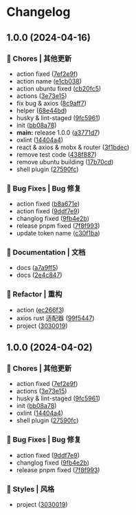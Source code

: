 # Changelog

## 1.0.0 (2024-04-16)


### 🎫 Chores | 其他更新

* action fixed ([7ef2e9f](https://github.com/wechatbotKit/wexgo/commit/7ef2e9feeb016ae95d261866c5f3994badd5352b))
* action name ([e1cb038](https://github.com/wechatbotKit/wexgo/commit/e1cb038e4cd6a83ab175b1bfb4665cef96961a5a))
* action ubuntu fixed ([cb20fc5](https://github.com/wechatbotKit/wexgo/commit/cb20fc52b2ec9a62b85a47f5bf82fe59051546ff))
* actions ([3e73e15](https://github.com/wechatbotKit/wexgo/commit/3e73e15d451bce0d7b2881fd7e88ff33a48f28fb))
* fix bug & axios ([8c9aff7](https://github.com/wechatbotKit/wexgo/commit/8c9aff75c67cd314dbf820c5260fb07473f02bed))
* helper ([68e44bd](https://github.com/wechatbotKit/wexgo/commit/68e44bdc20a4624260d52185f0ec71f49ee5560c))
* husky & lint-staged ([9fc5961](https://github.com/wechatbotKit/wexgo/commit/9fc596123711c78cc5fd41ca448843c0ae49241b))
* init ([bb08a78](https://github.com/wechatbotKit/wexgo/commit/bb08a78263bce980b013fea040fb9b419e36eefe))
* **main:** release 1.0.0 ([a3771d7](https://github.com/wechatbotKit/wexgo/commit/a3771d762653f6e6a081a6b91ba5ad78d1e2bc29))
* oxlint ([14404a4](https://github.com/wechatbotKit/wexgo/commit/14404a454b3ecb892857dbe99295948a883fe17c))
* react & axios & mobx & router ([3f1bdec](https://github.com/wechatbotKit/wexgo/commit/3f1bdecf77676df23de028aaa60f6826038ca271))
* remove test code ([438f887](https://github.com/wechatbotKit/wexgo/commit/438f88750eed5a2819cc71b92a9e98c6198b325f))
* remove ubuntu building ([17b70cd](https://github.com/wechatbotKit/wexgo/commit/17b70cd8f925620872b67552b9fd1f7014554ede))
* shell plugin ([27590fc](https://github.com/wechatbotKit/wexgo/commit/27590fc28911fc7cadd7bf94bcf0c24a98e74fe8))


### 🐛 Bug Fixes | Bug 修复

* action fixed ([b8a671e](https://github.com/wechatbotKit/wexgo/commit/b8a671efe5b0a77ec22d1f3a9d47ffc545332272))
* action fixed ([9ddf7e9](https://github.com/wechatbotKit/wexgo/commit/9ddf7e98f1433f13574a6795b59d766e059a0a4c))
* changlog fixed ([9fb4e2b](https://github.com/wechatbotKit/wexgo/commit/9fb4e2b285566dcee2b57f70a1af293c4f70bc95))
* release pnpm fixed ([7f8f993](https://github.com/wechatbotKit/wexgo/commit/7f8f993badbbc9e42a0806b75c035f114559bb5b))
* update token name ([c30f1ba](https://github.com/wechatbotKit/wexgo/commit/c30f1bac449ff597b4b485e81a22483bed3ee851))


### 📝 Documentation | 文档

* docs ([a7a9ff5](https://github.com/wechatbotKit/wexgo/commit/a7a9ff5261002f87fea6f13941691a2b69df2e61))
* docs ([2e4c847](https://github.com/wechatbotKit/wexgo/commit/2e4c847f618a48e0a0079d58bd54626b82e817c5))


### 🔧 Refactor | 重构

* action ([ec266f3](https://github.com/wechatbotKit/wexgo/commit/ec266f3eb5e15c0ecdbfce4d74aa365d31303275))
* axios rust 适配器 ([99f5447](https://github.com/wechatbotKit/wexgo/commit/99f54471fe1b6e7e5c9e1b1235b26dd53e65e089))
* project ([3030019](https://github.com/wechatbotKit/wexgo/commit/303001967324885d954b6e3acd7f548bdafd460b))

## 1.0.0 (2024-04-02)


### 🎫 Chores | 其他更新

* action fixed ([7ef2e9f](https://github.com/JdesEva/wexgo/commit/7ef2e9feeb016ae95d261866c5f3994badd5352b))
* actions ([3e73e15](https://github.com/JdesEva/wexgo/commit/3e73e15d451bce0d7b2881fd7e88ff33a48f28fb))
* husky & lint-staged ([9fc5961](https://github.com/JdesEva/wexgo/commit/9fc596123711c78cc5fd41ca448843c0ae49241b))
* init ([bb08a78](https://github.com/JdesEva/wexgo/commit/bb08a78263bce980b013fea040fb9b419e36eefe))
* oxlint ([14404a4](https://github.com/JdesEva/wexgo/commit/14404a454b3ecb892857dbe99295948a883fe17c))
* shell plugin ([27590fc](https://github.com/JdesEva/wexgo/commit/27590fc28911fc7cadd7bf94bcf0c24a98e74fe8))


### 🐛 Bug Fixes | Bug 修复

* action fixed ([9ddf7e9](https://github.com/JdesEva/wexgo/commit/9ddf7e98f1433f13574a6795b59d766e059a0a4c))
* changlog fixed ([9fb4e2b](https://github.com/JdesEva/wexgo/commit/9fb4e2b285566dcee2b57f70a1af293c4f70bc95))
* release pnpm fixed ([7f8f993](https://github.com/JdesEva/wexgo/commit/7f8f993badbbc9e42a0806b75c035f114559bb5b))


### 💄 Styles | 风格

* project ([3030019](https://github.com/JdesEva/wexgo/commit/303001967324885d954b6e3acd7f548bdafd460b))
